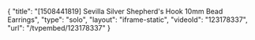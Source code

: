 {
    "title": "[1508441819] Sevilla Silver Shepherd's Hook 10mm Bead Earrings",
    "type": "solo",
    "layout": "iframe-static",
    "videoId": "123178337",
    "url": "\/tvpembed\/123178337"
}